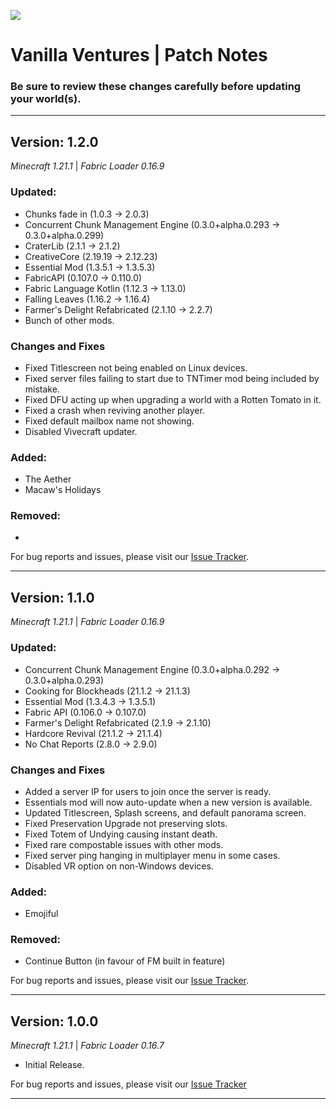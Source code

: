 [![](https://www.bisecthosting.com/images/CF/VanillaVentures/MP_VanillaVentures_affiliate.webp)](https://bisecthosting.com/AMPZ)

# Vanilla Ventures | Patch Notes
### Be sure to review these changes carefully before updating your world(s).

---

## Version: 1.2.0

_Minecraft 1.21.1_ | _Fabric Loader 0.16.9_

### Updated:
- Chunks fade in (1.0.3 → 2.0.3)
- Concurrent Chunk Management Engine (0.3.0+alpha.0.293 → 0.3.0+alpha.0.299)
- CraterLib (2.1.1 → 2.1.2)
- CreativeCore (2.19.19 → 2.12.23)
- Essential Mod (1.3.5.1 → 1.3.5.3)
- FabricAPI (0.107.0 → 0.110.0)
- Fabric Language Kotlin (1.12.3 → 1.13.0)
- Falling Leaves (1.16.2 → 1.16.4)
- Farmer's Delight Refabricated (2.1.10 → 2.2.7)
- Bunch of other mods.

### Changes and Fixes
- Fixed Titlescreen not being enabled on Linux devices.
- Fixed server files failing to start due to TNTimer mod being included by mistake.
- Fixed DFU acting up when upgrading a world with a Rotten Tomato in it.
- Fixed a crash when reviving another player.
- Fixed default mailbox name not showing.
- Disabled Vivecraft updater.

### Added:
- The Aether
- Macaw's Holidays

### Removed:
- 

For bug reports and issues, please visit our [Issue Tracker](https://github.com/AMPZNetwork/Vanilla-Ventures).

---

## Version: 1.1.0

_Minecraft 1.21.1_ | _Fabric Loader 0.16.9_

### Updated:
- Concurrent Chunk Management Engine (0.3.0+alpha.0.292 → 0.3.0+alpha.0.293)
- Cooking for Blockheads (21.1.2 → 21.1.3)
- Essential Mod (1.3.4.3 → 1.3.5.1)
- Fabric API (0.106.0 → 0.107.0)
- Farmer's Delight Refabricated (2.1.9 → 2.1.10)
- Hardcore Revival (21.1.2 → 21.1.4) 
- No Chat Reports (2.8.0 → 2.9.0)

### Changes and Fixes
- Added a server IP for users to join once the server is ready.
- Essentials mod will now auto-update when a new version is available.
- Updated Titlescreen, Splash screens, and default panorama screen.
- Fixed Preservation Upgrade not preserving slots.
- Fixed Totem of Undying causing instant death.
- Fixed rare compostable issues with other mods.
- Fixed server ping hanging in multiplayer menu in some cases.
- Disabled VR option on non-Windows devices.

### Added:
- Emojiful

### Removed:
- Continue Button (in favour of FM built in feature)

For bug reports and issues, please visit our [Issue Tracker](https://github.com/AMPZNetwork/Vanilla-Ventures).

---

## Version: 1.0.0

_Minecraft 1.21.1_ | _Fabric Loader 0.16.7_

- Initial Release.

For bug reports and issues, please visit our [Issue Tracker](https://github.com/AMPZNetwork/Vanilla-Ventures)

---
